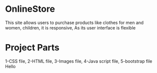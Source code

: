 # OnlineStore
This site allows users to purchase products like clothes for men and women, children, it is responsive, As its user interface is flexible
# Project Parts
1-CSS file, 
2-HTML file,
3-Images file,
4-Java script file,
5-bootstrap file
Hello
